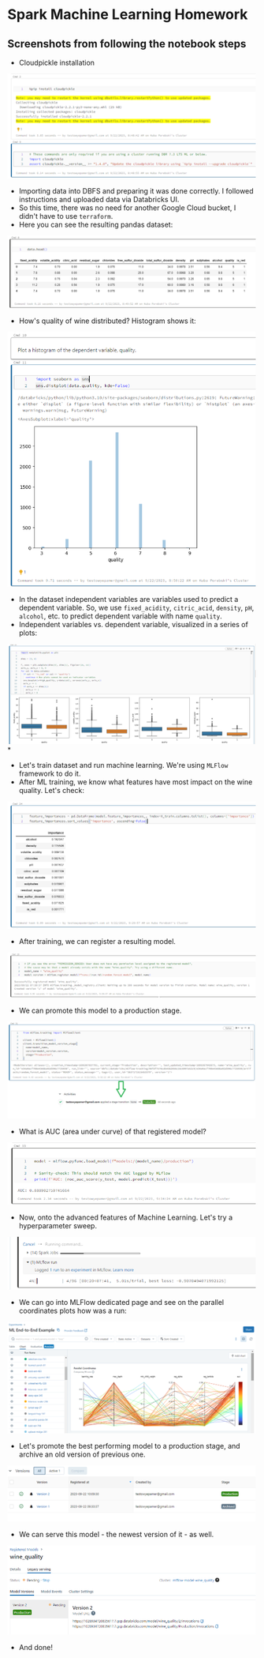 # Spark Machine Learning Homework

## Screenshots from following the notebook steps

* Cloudpickle installation

![](docs/install_cloudpickle.png)

* Importing data into DBFS and preparing it was done correctly. I followed instructions and uploaded data via Databricks UI.  
* So this time, there was no need for another Google Cloud bucket, I didn't have to use `terraform`.
* Here you can see the resulting pandas dataset:

![](docs/pandas_data_ready.png)

* How's quality of wine distributed? Histogram shows it:

![](docs/plot_quality.png)

* In the dataset independent variables are variables used to predict a dependent variable. So, we use `fixed_acidity`, `citric_acid`, `density`, `pH`, `alcohol`, etc. 
to predict dependent variable with name `quality`.
* Independent variables vs. dependent variable, visualized in a series of plots:

![](docs/lots_of_plots.png)
* 
* Let's train dataset and run machine learning. We're using `MLFlow` framework to do it.
* After ML training, we know what features have most impact on the wine quality. Let's check:

![](docs/feature_importances.png)

* After training, we can register a resulting model.

![](docs/model_registered.png)

* We can promote this model to a production stage.

![](docs/model_production_stage.png)

* What is AUC (area under curve) of that registered model?

![](docs/registered_production_model_auc.png)

* Now, onto the advanced features of Machine Learning. Let's try a hyperparameter sweep.

![](docs/hyperparameter_sweep_in_a_run.png)

* We can go into MLFlow dedicated page and see on the parallel coordinates plots how was a run:

![](docs/parallel_coords_plot.png)

* Let's promote the best performing model to a production stage, and archive an old version of previous one.

![](docs/new_version_of_model_promoted.png)

* We can serve this model - the newest version of it - as well.

![](docs/model_serving.png)

* And done!
